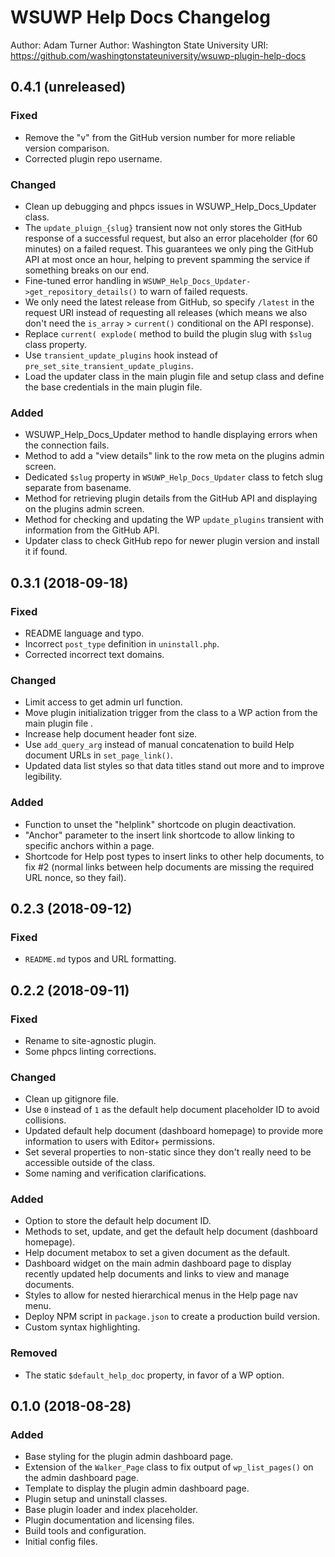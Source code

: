 # WSUWP Help Docs Changelog

Author: Adam Turner
Author: Washington State University
URI: https://github.com/washingtonstateuniversity/wsuwp-plugin-help-docs

<!--
Changelog formatting (http://semver.org/):

## Major.MinorAddorDeprec.Bugfix YYYY-MM-DD

### To Do (for upcoming changes)
### Security (in case of fixed vulnerabilities)
### Fixed (for any bug fixes)
### Changed (for changes in existing functionality)
### Added (for new features)
### Deprecated (for once-stable features removed in upcoming releases)
### Removed (for deprecated features removed in this release)
-->

## 0.4.1 (unreleased)

### Fixed

* Remove the "v" from the GitHub version number for more reliable version comparison.
* Corrected plugin repo username.

### Changed

* Clean up debugging and phpcs issues in WSUWP_Help_Docs_Updater class.
* The `update_pluign_{slug}` transient now not only stores the GitHub response of a successful request, but also an error placeholder (for 60 minutes) on a failed request. This guarantees we only ping the GitHub API at most once an hour, helping to prevent spamming the service if something breaks on our end.
* Fine-tuned error handling in `WSUWP_Help_Docs_Updater->get_repository_details()` to warn of failed requests.
* We only need the latest release from GitHub, so specify `/latest` in the request URI instead of requesting all releases (which means we also don't need the `is_array` > `current()` conditional on the API response).
* Replace `current( explode(` method to build the plugin slug with `$slug` class property.
* Use `transient_update_plugins` hook instead of `pre_set_site_transient_update_plugins`.
* Load the updater class in the main plugin file and setup class and define the base credentials in the main plugin file.

### Added

* WSUWP_Help_Docs_Updater method to handle displaying errors when the connection fails.
* Method to add a "view details" link to the row meta on the plugins admin screen.
* Dedicated `$slug` property in `WSUWP_Help_Docs_Updater` class to fetch slug separate from basename.
* Method for retrieving plugin details from the GitHub API and displaying on the plugins admin screen.
* Method for checking and updating the WP `update_plugins` transient with information from the GitHub API.
* Updater class to check GitHub repo for newer plugin version and install it if found.

## 0.3.1 (2018-09-18)

### Fixed

* README language and typo.
* Incorrect `post_type` definition in `uninstall.php`.
* Corrected incorrect text domains.

### Changed

* Limit access to get admin url function.
* Move plugin initialization trigger from the class to a WP action from the main plugin file .
* Increase help document header font size.
* Use `add_query_arg` instead of manual concatenation to build Help document URLs in `set_page_link()`.
* Updated data list styles so that data titles stand out more and to improve legibility.

### Added

* Function to unset the "helplink" shortcode on plugin deactivation.
* "Anchor" parameter to the insert link shortcode to allow linking to specific anchors within a page.
* Shortcode for Help post types to insert links to other help documents, to fix #2 (normal links between help documents are missing the required URL nonce, so they fail).

## 0.2.3 (2018-09-12)

### Fixed

* `README.md` typos and URL formatting.

## 0.2.2 (2018-09-11)

### Fixed

* Rename to site-agnostic plugin.
* Some phpcs linting corrections.

### Changed

* Clean up gitignore file.
* Use `0` instead of `1` as the default help document placeholder ID to avoid collisions.
* Updated default help document (dashboard homepage) to provide more information to users with Editor+ permissions.
* Set several properties to non-static since they don't really need to be accessible outside of the class.
* Some naming and verification clarifications.

### Added

* Option to store the default help document ID.
* Methods to set, update, and get the default help document (dashboard homepage).
* Help document metabox to set a given document as the default.
* Dashboard widget on the main admin dashboard page to display recently updated help documents and links to view and manage documents.
* Styles to allow for nested hierarchical menus in the Help page nav menu.
* Deploy NPM script in `package.json` to create a production build version.
* Custom syntax highlighting.

### Removed

* The static `$default_help_doc` property, in favor of a WP option.

## 0.1.0 (2018-08-28)

### Added

* Base styling for the plugin admin dashboard page.
* Extension of the `Walker_Page` class to fix output of `wp_list_pages()` on the admin dashboard page.
* Template to display the plugin admin dashboard page.
* Plugin setup and uninstall classes.
* Base plugin loader and index placeholder.
* Plugin documentation and licensing files.
* Build tools and configuration.
* Initial config files.

